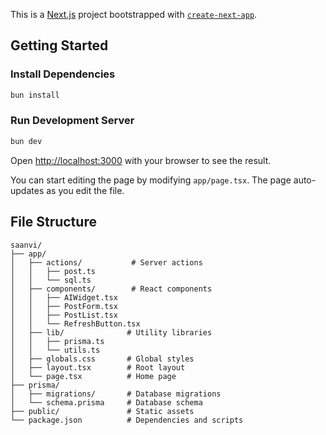 This is a [Next.js](https://nextjs.org) project bootstrapped with [`create-next-app`](https://nextjs.org/docs/app/api-reference/cli/create-next-app).

## Getting Started

### Install Dependencies

```bash
bun install
```

### Run Development Server

```bash
bun dev
```

Open [http://localhost:3000](http://localhost:3000) with your browser to see the result.

You can start editing the page by modifying `app/page.tsx`. The page auto-updates as you edit the file.

## File Structure

```
saanvi/
├── app/
│   ├── actions/           # Server actions
│   │   ├── post.ts
│   │   └── sql.ts
│   ├── components/        # React components
│   │   ├── AIWidget.tsx
│   │   ├── PostForm.tsx
│   │   ├── PostList.tsx
│   │   └── RefreshButton.tsx
│   ├── lib/              # Utility libraries
│   │   ├── prisma.ts
│   │   └── utils.ts
│   ├── globals.css       # Global styles
│   ├── layout.tsx        # Root layout
│   └── page.tsx          # Home page
├── prisma/
│   ├── migrations/       # Database migrations
│   └── schema.prisma     # Database schema
├── public/               # Static assets
└── package.json          # Dependencies and scripts
```
